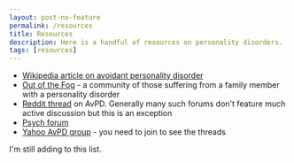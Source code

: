 ```yaml
---
layout: post-no-feature
permalink: /resources
title: Resources
description: Here is a handful of resources on personality disorders.
tags: [resources]
---
```


* [Wikipedia article on avoidant personality disorder](https://en.wikipedia.org/wiki/Avoidant_personality_disorder)
* [Out of the Fog](http://outofthefog.website/personality-disorders-1/2015/12/6/avoidant-personality-disorder-avpd) - a community of those suffering from a family member with a personality disorder
* [Reddit thread](https://www.reddit.com/r/AvPD/) on AvPD. Generally many such forums don't feature much active discussion but this is an exception
* [Psych forum](http://www.psychforums.com/avoidant-personality/topic1680.html)
* [Yahoo AvPD group](https://beta.groups.yahoo.com/neo/groups/Avoidant/info?referrer=depression-anxiety) - you need to join to see the threads

I'm still adding to this list.
